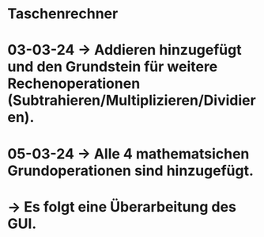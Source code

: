 # Taschenrechner

# 03-03-24 -> Addieren hinzugefügt und den Grundstein für weitere Rechenoperationen (Subtrahieren/Multiplizieren/Dividieren).
# 05-03-24 -> Alle 4 mathematsichen Grundoperationen sind hinzugefügt.
# -> Es folgt eine Überarbeitung des GUI.